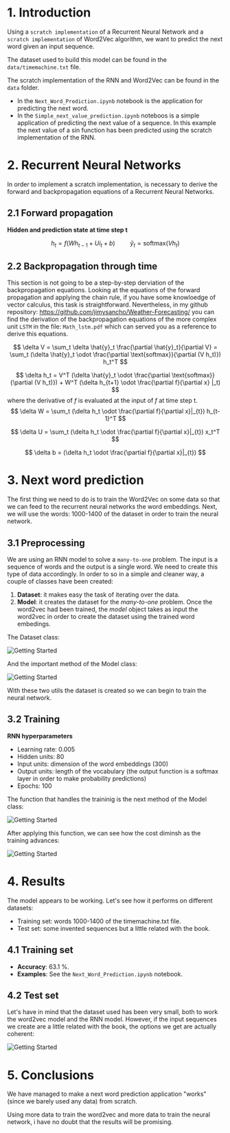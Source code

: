 # 1. Introduction

Using a `scratch implementation` of a Recurrent Neural Network and a `scratch implementation` of Word2Vec algorithm, we want to predict the next word given an input sequence. 

The dataset used to build this model can be found in the `data/timemachine.txt` file. 

The scratch implementation of the RNN and Word2Vec can be found in the `data` folder. 

* In the `Next_Word_Prediction.ipynb` notebook is the application for predicting the next word. 
* In the `Simple_next_value_prediction.ipynb` noteboos is a simple application of predicting the next value of a sequence. In this example the next value of a sin function has been predicted using the scratch implementation of the RNN. 


# 2. Recurrent Neural Networks
In order to implement a scratch implementation, is necessary to derive the forward and backpropagation equations of a Recurrent Neural Networks. 

## 2.1 Forward propagation
**Hidden and prediction state at time step t**

$$
h_t = f(W h_{t-1} + U i_t + b) \hspace{1cm} \hat{y}_t = \text{softmax}(V h_t)
$$

## 2.2 Backpropagation through time

This section is not going to be a step-by-step derviation of the backpropagation equations. Looking at the equations of the forward propagation and applying the chain rule, if you have some knowloedge of vector calculus, this task is straightforward. Nevertheless, in my github repository: https://github.com/jimysancho/Weather-Forecasting/ you can find the derivation of the backpropagation equations of the  more complex unit `LSTM` in the file: `Math_lstm.pdf` which can served you as a reference to derive this equations. 

$$
\delta V = \sum_t \delta \hat{y}_t \frac{\partial \hat{y}_t}{\partial V} = \sum_t (\delta \hat{y}_t \odot \frac{\partial \text{softmax}}{\partial (V h_t)}) h_t^T
$$

$$
\delta h_t = V^T (\delta \hat{y}_t \odot \frac{\partial \text{softmax}}{\partial (V h_t)}) + W^T (\delta h_{t+1} \odot \frac{\partial f}{\partial x} |_t)
$$
where the derivative of $f$ is evaluated at the input of $f$ at time step t. 
$$
\delta W = \sum_t (\delta h_t \odot \frac{\partial f}{\partial x}|_{t}) h_{t-1}^T
$$

$$
\delta U = \sum_t (\delta h_t \odot \frac{\partial f}{\partial x}|_{t}) x_t^T
$$

$$
\delta b = (\delta h_t \odot \frac{\partial f}{\partial x}|_{t})
$$

# 3. Next word prediction

The first thing we need to do is to train the Word2Vec on some data so that we can feed to the recurrent neural networks the word embeddings. 
Next, we will use the words: 1000-1400 of the dataset in order to train the neural network. 

## 3.1 Preprocessing 

We are using an RNN model to solve a `many-to-one` problem. The input is a sequence of words and the output is a single word. We need to create this type of data accordingly. In order to so in a simple and cleaner way, a couple of classes have been created: 

1. **Dataset**: it makes easy the task of iterating over the data. 
2. **Model**: it creates the dataset for the *many-to-one* problem. Once the word2vec had been trained, the *model* object takes as input the word2vec in order to create the dataset using the trained word embedings. 

The Dataset class: 

![Getting Started](./images/dataset_class.png)

And the important method of the Model class: 

![Getting Started](./images/create_dataset.png)

With these two utils the dataset is created so we can begin to train the neural network. 

## 3.2 Training

**RNN hyperparameters**
* Learning rate: 0.005
* Hidden units: 80
* Input units: dimension of the word embeddings (300)
* Output units: length of the vocabulary (the output function is a softmax layer in order to make probability predictions)
* Epochs: 100

The function that handles the traininig is the next method of the Model class: 

![Getting Started](./images/train_model.png)

After applying this function, we can see how the cost diminsh as the training advances: 

![Getting Started](./images/next_word_cost.png)


# 4. Results
The model appears to be working. Let's see how it performs on different datasets: 
* Training set: words 1000-1400 of the timemachine.txt file. 
* Test set: some invented sequences but a little related with the book. 

## 4.1 Training set
* **Accuracy**: 63.1 %. 
* **Examples**: See the `Next_Word_Prediction.ipynb` notebook. 

## 4.2 Test set

Let's have in mind that the dataset used has been very small, both to work the word2vec model and the RNN model. However, if the input sequences we create are a little related with the book, the options we get are actually coherent: 

![Getting Started](./images/test_examples.png)

# 5. Conclusions

We have managed to make a next word prediction application "works" (since we barely used any data) from scratch. 

Using more data to train the word2vec and more data to train the neural network, i have no doubt that the results will be promising. 